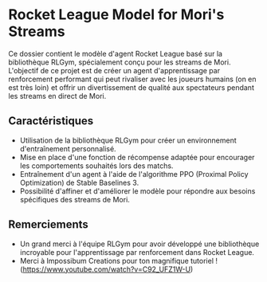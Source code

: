 # Rocket League Model for Mori's Streams

Ce dossier contient le modèle d'agent Rocket League basé sur la bibliothèque RLGym, spécialement conçu pour les streams de Mori. L'objectif de ce projet est de créer un agent d'apprentissage par renforcement performant qui peut rivaliser avec les joueurs humains (on en est très loin) et offrir un divertissement de qualité aux spectateurs pendant les streams en direct de Mori.

## Caractéristiques

- Utilisation de la bibliothèque RLGym pour créer un environnement d'entraînement personnalisé.
- Mise en place d'une fonction de récompense adaptée pour encourager les comportements souhaités lors des matchs.
- Entraînement d'un agent à l'aide de l'algorithme PPO (Proximal Policy Optimization) de Stable Baselines 3.
- Possibilité d'affiner et d'améliorer le modèle pour répondre aux besoins spécifiques des streams de Mori.

## Remerciements

- Un grand merci à l'équipe RLGym pour avoir développé une bibliothèque incroyable pour l'apprentissage par renforcement dans Rocket League.
- Merci à Impossibum Creations pour ton magnifique tutoriel ! (https://www.youtube.com/watch?v=C92_UFZ1W-U)